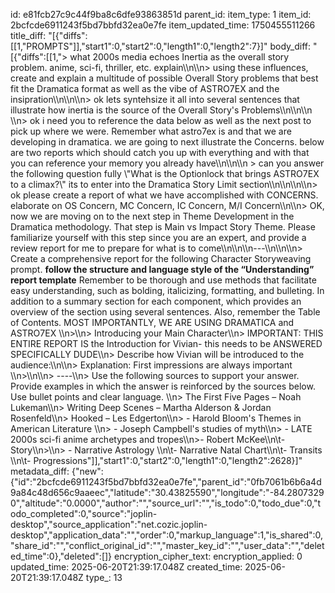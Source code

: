 id: e81fcb27c9c44f9ba8c6dfe93863851d
parent_id: 
item_type: 1
item_id: 2bcfcde6911243f5bd7bbfd32ea0e7fe
item_updated_time: 1750455511266
title_diff: "[{\"diffs\":[[1,\"PROMPTS\"]],\"start1\":0,\"start2\":0,\"length1\":0,\"length2\":7}]"
body_diff: "[{\"diffs\":[[1,\"> what 2000s media echoes Inertia as the overall story problem. anime, sci-fi, thriller, etc. explain\\\n\\\n> using these influences, create and explain a multitude of possible Overall Story problems that best fit the Dramatica format as well as the vibe of ASTRO7EX and the insipration\\\n\\\n\\\n> ok lets syntehsize it all into several sentences that illustrate how inertia is the source of the Overall Story's Problems\\\n\\\n\\\n \\\n> ok i need you to reference the data below as well as the next post to pick up where we were. Remember what astro7ex is and that we are developing in dramatica. we are going to next illustrate the Concerns. below are two reports which should catch you up with everything and with that you can reference your memory you already have\\\n\\\n\\\n > can you answer the following question fully \\\"What is the Optionlock that brings ASTRO7EX to a climax?\\\" its to enter into the Dramatica Story Limit section\\\n\\\n\\\n\\\n> ok please create a report of what we have accomplished with CONCERNS. elaborate on OS Concern, MC Concern, IC Concern, M/I Concern\\\n\\\n> OK, now we are moving on to the next step in Theme Development in the Dramatica methodology. That step is Main vs Impact Story Theme. Please familiarize yourself with this step since you are an expert, and provide a review report for me to prepare for what is to come\\\n\\\n\\\n---\\\n\\\n\\\n> Create a comprehensive report for the following Character Storyweaving prompt. **follow the structure and language style of the “Understanding” report template** Remember to be thorough and use methods that facilitate easy understanding, such as bolding, italicizing, formatting, and bulleting. In addition to a summary section for each component, which provides an overview of the section using several sentences. Also, remember the Table of Contents. MOST IMPORTANTLY, WE ARE USING DRAMATICA and ASTRO7EX \\\n>\\\n> Introducing your Main Character\\\n> IMPORTANT: THIS ENTIRE REPORT IS the Introduction for Vivian- this needs to be ANSWERED SPECIFICALLY DUDE\\\n> Describe how Vivian will be introduced to the audience:\\\n\\\n> Explanation:  First impressions are always important \\\n>\\\n\\\n> ----\\\n> Use the following sources to support your answer. Provide examples in which the answer is reinforced by the sources below. Use bullet points and clear language. \\\n> The First Five Pages – Noah Lukeman\\\n> Writing Deep Scenes – Martha Alderson & Jordan Rosenfeld\\\n> Hooked – Les Edgerton\\\n> - Harold Bloom's Themes in American Literature \\\n> - Joseph Campbell's studies of myth\\\n> - LATE 2000s sci-fi anime archetypes and tropes\\\n>- Robert McKee\\\n\\t- Story\\\n>\\\n> - Narrative Astrology \\\n\\t- Narrative Natal Chart\\\n\\t- Transits \\\n\\t- Progressions\"]],\"start1\":0,\"start2\":0,\"length1\":0,\"length2\":2628}]"
metadata_diff: {"new":{"id":"2bcfcde6911243f5bd7bbfd32ea0e7fe","parent_id":"0fb7061b6b6a4d9a84c48d656c9aaeec","latitude":"30.43825590","longitude":"-84.28073290","altitude":"0.0000","author":"","source_url":"","is_todo":0,"todo_due":0,"todo_completed":0,"source":"joplin-desktop","source_application":"net.cozic.joplin-desktop","application_data":"","order":0,"markup_language":1,"is_shared":0,"share_id":"","conflict_original_id":"","master_key_id":"","user_data":"","deleted_time":0},"deleted":[]}
encryption_cipher_text: 
encryption_applied: 0
updated_time: 2025-06-20T21:39:17.048Z
created_time: 2025-06-20T21:39:17.048Z
type_: 13